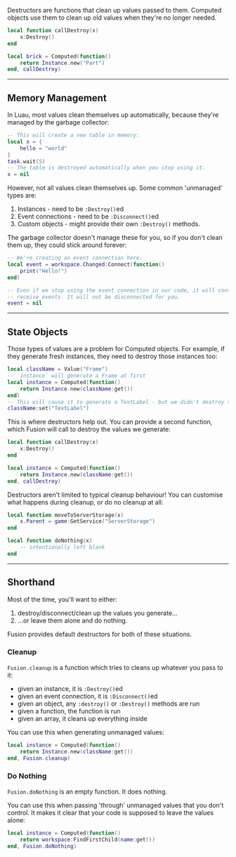 Destructors are functions that clean up values passed to them. Computed objects
use them to clean up old values when they're no longer needed.

```Lua
local function callDestroy(x)
    x:Destroy()
end

local brick = Computed(function()
    return Instance.new("Part")
end, callDestroy)
```

-----

## Memory Management

In Luau, most values clean themselves up automatically, because they're managed
by the garbage collector:

```Lua
-- This will create a new table in memory:
local x = {
    hello = "world"
}
task.wait(5)
-- The table is destroyed automatically when you stop using it.
x = nil
```

However, not all values clean themselves up. Some common 'unmanaged' types are:

1. Instances - need to be `:Destroy()`ed
2. Event connections - need to be `:Disconnect()`ed
3. Custom objects - might provide their own `:Destroy()` methods.

The garbage collector doesn't manage these for you, so if you don't clean them
up, they could stick around forever:

```Lua
-- We're creating an event connection here.
local event = workspace.Changed:Connect(function()
    print("Hello!")
end)

-- Even if we stop using the event connection in our code, it will continue to
-- receive events. It will not be disconnected for you.
event = nil
```

-----

## State Objects

Those types of values are a problem for Computed objects. For example, if they
generate fresh instances, they need to destroy those instances too:

```Lua
local className = Value("Frame")
-- `instance` will generate a Frame at first
local instance = Computed(function()
    return Instance.new(className:get())
end)
-- This will cause it to generate a TextLabel - but we didn't destroy the Frame!
className:set("TextLabel")
```

This is where destructors help out. You can provide a second function, which
Fusion will call to destroy the values we generate:

```Lua
local function callDestroy(x)
    x:Destroy()
end

local instance = Computed(function()
    return Instance.new(className:get())
end, callDestroy)
```

Destructors aren't limited to typical cleanup behaviour! You can customise what
happens during cleanup, or do no cleanup at all:

```Lua
local function moveToServerStorage(x)
    x.Parent = game:GetService("ServerStorage")
end

local function doNothing(x)
    -- intentionally left blank
end
```

-----

## Shorthand

Most of the time, you'll want to either:

1. destroy/disconnect/clean up the values you generate...
2. ...or leave them alone and do nothing.

Fusion provides default destructors for both of these situations.

### Cleanup

`Fusion.cleanup` is a function which tries to cleans up whatever you pass to it:

- given an instance, it is `:Destroy()`ed
- given an event connection, it is `:Disconnect()`ed
- given an object, any `:destroy()` or `:Destroy()` methods are run
- given a function, the function is run
- given an array, it cleans up everything inside

You can use this when generating unmanaged values:

```Lua
local instance = Computed(function()
    return Instance.new(className:get())
end, Fusion.cleanup) 
```

### Do Nothing

`Fusion.doNothing` is an empty function. It does nothing.

You can use this when passing 'through' unmanaged values that you don't control.
It makes it clear that your code is supposed to leave the values alone:

```Lua
local instance = Computed(function()
    return workspace:FindFirstChild(name:get())
end, Fusion.doNothing)
```